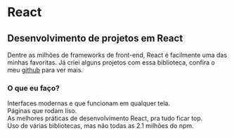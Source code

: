 # React

## Desenvolvimento de projetos em React

Dentre as milhões de frameworks de front-end, React é facilmente uma das minhas favoritas. Já criei alguns projetos com essa biblioteca, confira o meu <a href="https://github.com/castelanlan">github</a> para ver mais.<br />
<h3>O que eu faço?</h3>

Interfaces modernas e que funcionam em qualquer tela. <br />
Páginas que rodam liso. <br />
As melhores práticas de desenvolvimento React, pra tudo ficar top. <br />
Uso de várias bibliotecas, mas não todas as 2.1 milhões do npm.